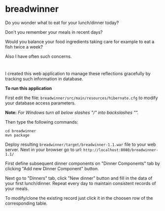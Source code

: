 # breadwinner
Do you wonder what to eat for your lunch/dinner today?

Don't you remember your meals in recent days?

Would you balance your food ingredients taking care for example to eat a fish twice a week?

Also I have often such concerns.
#

I created this web application to manage these reflections gracefully by tracking such information in database. 

**To run this application**

First edit the file:
`breadwinner/src/main/resources/hibernate.cfg`
to modify your database access parameters.

**Note:** *For Windows turn all below slashes "/" into backslashes "\".*

Then type the following commands:
```
cd breadwinner
mvn package
```

Deploy resulting `breadwinner/target/breadwinner-1.1.war` file to your web server.
Next in your browser go to url:
`http://localhost:8080/breadwinner-1.1/`

First define subsequent dinner components on "Dinner Components" tab by clicking "Add new Dinner Component" button.

Next go to "Dinners" tab, click "New dinner" button and fill in the data of your first lunch/dinner. Repeat every day to maintain consistent records of your meals.

To modify/clone the existing record just click it in the choosen row of the corresponding table.
